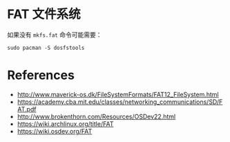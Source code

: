 # FAT 文件系统

如果没有 `mkfs.fat` 命令可能需要：

    sudo pacman -S dosfstools

# References

- http://www.maverick-os.dk/FileSystemFormats/FAT12_FileSystem.html
- https://academy.cba.mit.edu/classes/networking_communications/SD/FAT.pdf
- http://www.brokenthorn.com/Resources/OSDev22.html
- https://wiki.archlinux.org/title/FAT
- https://wiki.osdev.org/FAT
